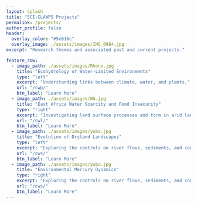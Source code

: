 ```yaml
---
layout: splash
title: "SCI-CLAWPS Projects"
permalink: /projects/
author_profile: false
header:
  overlay_color: "#5e616c"
  overlay_image: ./assets/images/IMG_0984.jpg
excerpt: "Research themes and associated past and current projects."

feature_row:
  - image_path: ./assets/images/Rhone.jpg
    title: "Ecohydrology of Water-Limited Environments"
    type: "left"
    excerpt: "Understanding links between climate, water, and plants."
    url: "/cwp/"
    btn_label: "Learn More"
  - image_path: ./assets/images/WG.jpg
    title: "East Africa Water Scarcity and Food Insecurity"
    type: "right"
    excerpt: "Investigating land surface processes and form in arid landscapes."
    url: "/cwl/"
    btn_label: "Learn More"
  - image_path: ./assets/images/yuba.jpg
    title: "Evolution of Dryland Landscapes"
    type: "left"
    excerpt: "Exploring the controls on river flows, sediments, and contaminants."
    url: "/cws/"
    btn_label: "Learn More"
  - image_path: ./assets/images/yuba.jpg
    title: "Environmental Mercury Dynamics"
    type: "right"
    excerpt: "Exploring the controls on river flows, sediments, and contaminants."
    url: "/cws/"
    btn_label: "Learn More"
---
```

